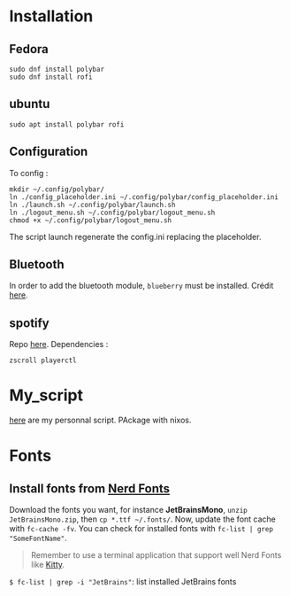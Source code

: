 # Installation

## Fedora

```shell
sudo dnf install polybar
sudo dnf install rofi
```

## ubuntu
```shell
sudo apt install polybar rofi

```

## Configuration

To config :

```shell
mkdir ~/.config/polybar/
ln ./config_placeholder.ini ~/.config/polybar/config_placeholder.ini
ln ./launch.sh ~/.config/polybar/launch.sh
ln ./logout_menu.sh ~/.config/polybar/logout_menu.sh
chmod +x ~/.config/polybar/logout_menu.sh
```

The script launch regenerate the config.ini replacing the placeholder.

## Bluetooth

In order to add the bluetooth module, `blueberry` must be installed. Crédit [here](https://github.com/msaitz/polybar-bluetooth).

## spotify

Repo [here](https://github.com/PrayagS/polybar-spotify/tree/master). Dependencies :

```shell
zscroll playerctl 
```

# My_script

[here](https://github.com/fitz35/my_personnal_script) are my personnal script. PAckage with nixos.

# Fonts

## Install fonts from [Nerd Fonts](https://www.nerdfonts.com/#home)

Download the fonts you want, for instance **JetBrainsMono**, `unzip JetBrainsMono.zip`, then `cp *.ttf ~/.fonts/`. Now, update the font cache with `fc-cache -fv`. You can check for installed fonts with `fc-list | grep "SomeFontName"`.

> Remember to use a terminal application that support well Nerd Fonts like [Kitty](https://github.com/kovidgoyal/kitty).

`$ fc-list | grep -i "JetBrains"`: list installed JetBrains fonts
